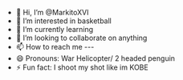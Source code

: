 - 👋 Hi, I’m @MarkitoXVI
- 👀 I’m interested in basketball
- 🌱 I’m currently learning
- 💞️ I’m looking to collaborate on anything
- 📫 How to reach me ---
- 😄 Pronouns: War Helicopter/ 2 headed penguin
- ⚡ Fun fact: I shoot my shot like im KOBE

<!---
MarkitoXVI/MarkitoXVI is a ✨ special ✨ repository because its `README.md` (this file) appears on your GitHub profile.
You can click the Preview link to take a look at your changes.
--->
